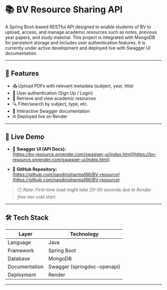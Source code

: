 # 📚 BV Resource Sharing API

A Spring Boot–based RESTful API designed to enable students of BV to upload, access, and manage academic resources such as notes, previous year papers, and study material. This project is integrated with MongoDB for persistent storage and includes user authentication features. It is currently under active development and deployed live with Swagger UI documentation.

---

## 🚀 Features

- 📤 Upload PDFs with relevant metadata (subject, year, title)
- 🔐 User authentication (Sign Up / Login)
- 📁 Retrieve and view academic resources
- 🔍 Filter/search by subject, type, etc.
- 🧾 Interactive Swagger documentation
- 🌐 Deployed live on Render

---

## 🔗 Live Demo

- 🔗 **Swagger UI (API Docs):**  
  [https://bv-resource.onrender.com/swagger-ui/index.html](https://bv-resource.onrender.com/swagger-ui/index.html)

- 📂 **GitHub Repository:**  
  [https://github.com/nandinisharma166/BV-resource](https://github.com/nandinisharma166/BV-resource)

> 🕐 *Note: First-time load might take 20–30 seconds due to Render free-tier cold start.*

---

## 🛠️ Tech Stack

| Layer         | Technology              |
|---------------|--------------------------|
| Language       | Java                    |
| Framework      | Spring Boot             |
| Database       | MongoDB                 |
| Documentation  | Swagger (springdoc-openapi) |
| Deployment     | Render                  |

---
